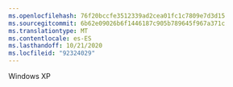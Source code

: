 ```yaml
---
ms.openlocfilehash: 76f20bccfe3512339ad2cea01fc1c7809e7d3d15
ms.sourcegitcommit: 6b62e09026b6f1446187c905b789645f967a371c
ms.translationtype: MT
ms.contentlocale: es-ES
ms.lasthandoff: 10/21/2020
ms.locfileid: "92324029"
---
```

Windows XP